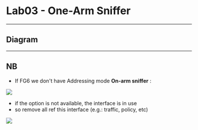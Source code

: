 # Lab03 - One-Arm Sniffer

---

## Diagram

---

## NB
* If FG6 we don't have Addressing mode **On-arm sniffer** :

[<img src="https://i.imgur.com/HSDCyOY.png">](https://i.imgur.com/HSDCyOY.png)

* if the option is not available, the interface is in use
* so remove all ref this interface (e.g.: traffic, policy, etc)

[<img src="https://i.imgur.com/fEJpwm7.png">](https://i.imgur.com/fEJpwm7.png)

